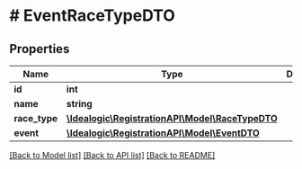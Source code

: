 # # EventRaceTypeDTO

## Properties

Name | Type | Description | Notes
------------ | ------------- | ------------- | -------------
**id** | **int** |  | [optional]
**name** | **string** |  | [optional]
**race_type** | [**\Idealogic\RegistrationAPI\Model\RaceTypeDTO**](RaceTypeDTO.md) |  | [optional]
**event** | [**\Idealogic\RegistrationAPI\Model\EventDTO**](EventDTO.md) |  | [optional]

[[Back to Model list]](../../README.md#models) [[Back to API list]](../../README.md#endpoints) [[Back to README]](../../README.md)
